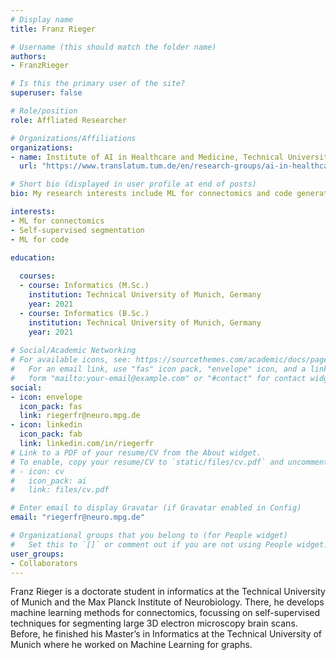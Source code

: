 ```yaml
---
# Display name
title: Franz Rieger

# Username (this should match the folder name)
authors:
- FranzRieger

# Is this the primary user of the site?
superuser: false

# Role/position
role: Affliated Researcher

# Organizations/Affiliations
organizations:
- name: Institute of AI in Healthcare and Medicine, Technical University of Munich
  url: "https://www.translatum.tum.de/en/research-groups/ai-in-healthcare-and-medicine/"

# Short bio (displayed in user profile at end of posts)
bio: My research interests include ML for connectomics and code generation as well as self-supervised segmentation

interests:
- ML for connectomics
- Self-supervised segmentation
- ML for code

education:
  
  courses:
  - course: Informatics (M.Sc.)
    institution: Technical University of Munich, Germany
    year: 2021
  - course: Informatics (B.Sc.)
    institution: Technical University of Munich, Germany
    year: 2021
 
# Social/Academic Networking
# For available icons, see: https://sourcethemes.com/academic/docs/page-builder/#icons
#   For an email link, use "fas" icon pack, "envelope" icon, and a link in the
#   form "mailto:your-email@example.com" or "#contact" for contact widget.
social:
- icon: envelope
  icon_pack: fas
  link: riegerfr@neuro.mpg.de
- icon: linkedin
  icon_pack: fab
  link: linkedin.com/in/riegerfr
# Link to a PDF of your resume/CV from the About widget.
# To enable, copy your resume/CV to `static/files/cv.pdf` and uncomment the lines below.
# - icon: cv
#   icon_pack: ai
#   link: files/cv.pdf

# Enter email to display Gravatar (if Gravatar enabled in Config)
email: "riegerfr@neuro.mpg.de"

# Organizational groups that you belong to (for People widget)
#   Set this to `[]` or comment out if you are not using People widget.
user_groups:
- Collaborators
---
```


Franz Rieger is a doctorate student in informatics at the Technical University of Munich and the Max Planck Institute of Neurobiology. There, he develops machine learning methods for connectomics, focussing on self-supervised techniques for segmenting large 3D electron microscopy brain scans. Before, he finished his Master’s in Informatics at the Technical University of Munich where he worked on Machine Learning for graphs.